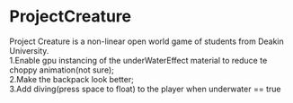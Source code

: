 # ProjectCreature

Project Creature is a non-linear open world game of students from Deakin University.  
1.Enable gpu instancing of the underWaterEffect material to reduce te choppy animation(not sure);   
2.Make the backpack look better;   
3.Add diving(press space to float) to the player when underwater == true  
